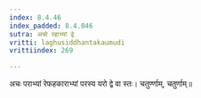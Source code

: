 ```yaml
---
index: 8.4.46
index_padded: 8.4.046
sutra: अचो रहाभ्यां द्वे
vritti: laghusiddhantakaumudi
vrittiindex: 269

---
```

अचः पराभ्यां रेफहकाराभ्यां परस्य यरो द्वे वा स्तः। चतुर्ण्णाम्, चतुर्णाम्॥